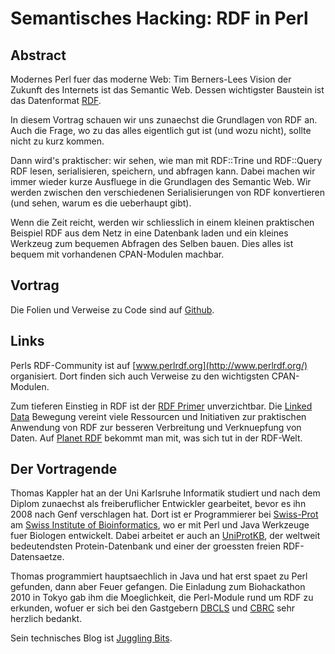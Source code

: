 # Semantisches Hacking: RDF in Perl


## Abstract

Modernes Perl fuer das moderne Web: Tim Berners-Lees Vision der
Zukunft des Internets ist das Semantic Web. Dessen wichtigster
Baustein ist das Datenformat [RDF](http://www.w3.org/TR/rdf-primer/).

In diesem Vortrag schauen wir uns zunaechst die Grundlagen von RDF
an. Auch die Frage, wo zu das alles eigentlich gut ist (und wozu
nicht), sollte nicht zu kurz kommen.

Dann wird's praktischer: wir sehen, wie man mit RDF::Trine und
RDF::Query RDF lesen, serialisieren, speichern, und abfragen
kann. Dabei machen wir immer wieder kurze Ausfluege in die Grundlagen
des Semantic Web. Wir werden zwischen den verschiedenen
Serialisierungen von RDF konvertieren (und sehen, warum es die
ueberhaupt gibt).

Wenn die Zeit reicht, werden wir schliesslich in einem kleinen
praktischen Beispiel RDF aus dem Netz in eine Datenbank laden und ein
kleines Werkzeug zum bequemen Abfragen des Selben bauen.  Dies alles
ist bequem mit vorhandenen CPAN-Modulen machbar.


## Vortrag

Die Folien und Verweise zu Code sind auf [Github]().


## Links

Perls RDF-Community ist auf [www.perlrdf.org](http://www.perlrdf.org/)
organisiert. Dort finden sich auch Verweise zu den wichtigsten
CPAN-Modulen.

Zum tieferen Einstieg in RDF ist der
[RDF Primer](http://www.w3.org/TR/rdf-primer/) unverzichtbar. Die
[Linked Data](http://linkeddata.org/) Bewegung vereint viele
Ressourcen und Initiativen zur praktischen Anwendung von RDF zur
besseren Verbreitung und Verknuepfung von Daten. Auf
[Planet RDF](http://planetrdf.com/) bekommt man mit, was sich tut in
der RDF-Welt.


## Der Vortragende

Thomas Kappler hat an der Uni Karlsruhe Informatik studiert und nach
dem Diplom zunaechst als freiberuflicher Entwickler gearbeitet, bevor
es ihn 2008 nach Genf verschlagen hat. Dort ist er Programmierer bei
[Swiss-Prot](http://www.isb-sib.ch/groups/geneva-/swiss-prot-i-xenarios.html)
am [Swiss Institute of Bioinformatics](http://www.isb-sib.ch), wo er
mit Perl und Java Werkzeuge fuer Biologen entwickelt. Dabei arbeitet
er auch an [UniProtKB](www.uniprot.org), der weltweit bedeutendsten
Protein-Datenbank und einer der groessten freien RDF-Datensaetze.

Thomas programmiert hauptsaechlich in Java und hat erst spaet zu Perl
gefunden, dann aber Feuer gefangen. Die Einladung zum Biohackathon
2010 in Tokyo gab ihm die Moeglichkeit, die Perl-Module rund um RDF zu
erkunden, wofuer er sich bei den Gastgebern
[DBCLS](http://dbcls.rois.ac.jp/en/) und
[CBRC](http://www.cbrc.jp/index.eng.html) sehr herzlich bedankt.

Sein technisches Blog ist
[Juggling Bits](http://jugglingbits.wordpress.com).
